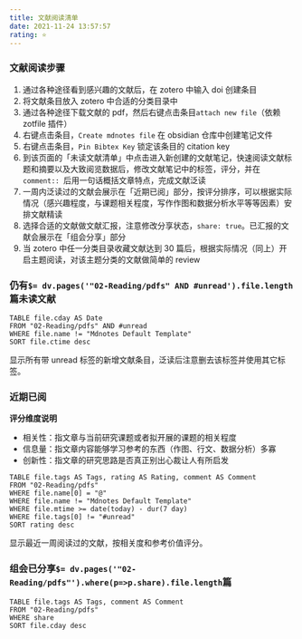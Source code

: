 ```yaml
---
title: 文献阅读清单
date: 2021-11-24 13:57:57
rating: ⭐
---
```


### 文献阅读步骤

1. 通过各种途径看到感兴趣的文献后，在 zotero 中输入 doi 创建条目
2. 将文献条目放入 zotero 中合适的分类目录中
3. 通过各种途径下载文献的 pdf，然后右键点击条目`attach new file`（依赖 zotfile 插件）
4. 右键点击条目，`Create mdnotes file` 在 obsidian 仓库中创建笔记文件
5. 右键点击条目，`Pin Bibtex Key` 锁定该条目的 citation key
6. 到该页面的「未读文献清单」中点击进入新创建的文献笔记，快速阅读文献标题和摘要以及大致阅览数据后，修改文献笔记中的标签，评分，并在`comment:: `后用一句话概括文章特点，完成文献泛读
7. 一周内泛读过的文献会展示在「近期已阅」部分，按评分排序，可以根据实际情况（感兴趣程度，与课题相关程度，写作作图和数据分析水平等等因素）安排文献精读
8. 选择合适的文献做文献汇报，注意修改分享状态，`share: true`。已汇报的文献会展示在「组会分享」部分
9. 当 zotero 中任一分类目录收藏文献达到 30 篇后，根据实际情况（同上）开启主题阅读，对该主题分类的文献做简单的 review


### 仍有`$= dv.pages('"02-Reading/pdfs" AND #unread').file.length`篇未读文献


```dataview
TABLE file.cday AS Date
FROM "02-Reading/pdfs" AND #unread
WHERE file.name != "Mdnotes Default Template"
SORT file.ctime desc
```

显示所有带 unread 标签的新增文献条目，泛读后注意删去该标签并使用其它标签。

### 近期已阅

**评分维度说明**

- 相关性：指文章与当前研究课题或者拟开展的课题的相关程度
- 信息量：指文章内容能够学习参考的东西（作图、行文、数据分析）多寡
- 创新性：指文章的研究思路是否真正别出心裁让人有所启发

```dataview
TABLE file.tags AS Tags, rating AS Rating, comment AS Comment
FROM "02-Reading/pdfs"
WHERE file.name[0] = "@"
WHERE file.name != "Mdnotes Default Template"
WHERE file.mtime >= date(today) - dur(7 day)
WHERE file.tags[0] != "#unread"
SORT rating desc
```

显示最近一周阅读过的文献，按相关度和参考价值评分。

### 组会已分享`$= dv.pages('"02-Reading/pdfs"').where(p=>p.share).file.length`篇

```dataview
TABLE file.tags AS Tags, comment AS Comment
FROM "02-Reading/pdfs"
WHERE share
SORT file.cday desc
```